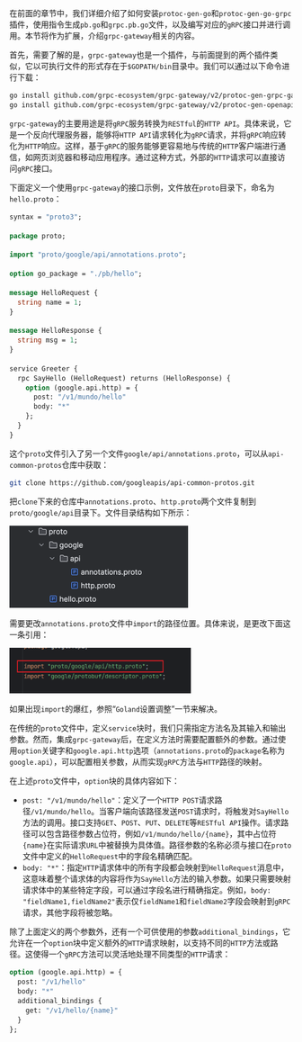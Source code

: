 在前面的章节中，我们详细介绍了如何安装`protoc-gen-go`和`protoc-gen-go-grpc`插件，使用指令生成`pb.go`和`grpc.pb.go`文件，以及编写对应的`gRPC`接口并进行调用。本节将作为扩展，介绍`grpc-gateway`相关的内容。

首先，需要了解的是，`grpc-gateway`也是一个插件，与前面提到的两个插件类似，它以可执行文件的形式存在于`$GOPATH/bin`目录中。我们可以通过以下命令进行下载：

```sh
go install github.com/grpc-ecosystem/grpc-gateway/v2/protoc-gen-grpc-gateway@latest
go install github.com/grpc-ecosystem/grpc-gateway/v2/protoc-gen-openapiv2@latest
```

`grpc-gateway`的主要用途是将`gRPC`服务转换为`RESTful`的`HTTP API`。具体来说，它是一个反向代理服务器，能够将`HTTP API`请求转化为`gRPC`请求，并将`gRPC`响应转化为`HTTP`响应。这样，基于`gRPC`的服务能够更容易地与传统的`HTTP`客户端进行通信，如网页浏览器和移动应用程序。通过这种方式，外部的`HTTP`请求可以直接访问`gRPC`接口。

下面定义一个使用`grpc-gateway`的接口示例，文件放在`proto`目录下，命名为`hello.proto`：

```protobuf
syntax = "proto3";

package proto;

import "proto/google/api/annotations.proto";

option go_package = "./pb/hello";

message HelloRequest {
  string name = 1;
}

message HelloResponse {
  string msg = 1;
}

service Greeter {
  rpc SayHello (HelloRequest) returns (HelloResponse) {
    option (google.api.http) = {
      post: "/v1/mundo/hello"
      body: "*"
    };
  }
}
```

这个`proto`文件引入了另一个文件`google/api/annotations.proto`，可以从`api-common-protos`仓库中获取：

```sh
git clone https://github.com/googleapis/api-common-protos.git
```

把`clone`下来的仓库中`annotations.proto`、`http.proto`两个文件复制到`proto/google/api`目录下。文件目录结构如下所示：

<img src="image/image-20240829222614126.png" alt="image-20240829222614126" style="zoom:50%;" />

需要更改`annotations.proto`文件中`import`的路径位置。具体来说，是更改下面这一条引用：

<img src="image/image-20240913161549606.png" alt="image-20240913161549606" style="zoom:75%;" />

如果出现`import`的爆红，参照“`Goland`设置调整”一节来解决。

在传统的`proto`文件中，定义`service`块时，我们只需指定方法名及其输入和输出参数。然而，集成`grpc-gateway`后，在定义方法时需要配置额外的参数。通过使用`option`关键字和`google.api.http`选项（`annotations.proto`的`package`名称为`google.api`），可以配置相关参数，从而实现`gRPC`方法与`HTTP`路径的映射。

在上述`proto`文件中，`option`块的具体内容如下：

- `post: "/v1/mundo/hello"`：定义了一个`HTTP POST`请求路径`/v1/mundo/hello`。当客户端向该路径发送`POST`请求时，将触发对`SayHello`方法的调用。接口支持`GET`、`POST`、`PUT`、`DELETE`等`RESTful API`操作。请求路径可以包含路径参数占位符，例如`/v1/mundo/hello/{name}`，其中占位符`{name}`在实际请求`URL`中被替换为具体值。路径参数的名称必须与接口在`proto`文件中定义的`HelloRequest`中的字段名精确匹配。
- `body: "*"`：指定`HTTP`请求体中的所有字段都会映射到`HelloRequest`消息中，这意味着整个请求体的内容将作为`SayHello`方法的输入参数。如果只需要映射请求体中的某些特定字段，可以通过字段名进行精确指定。例如，`body: "fieldName1,fieldName2"`表示仅`fieldName1`和`fieldName2`字段会映射到`gRPC`请求，其他字段将被忽略。


除了上面定义的两个参数外，还有一个可供使用的参数`additional_bindings`，它允许在一个`option`块中定义额外的`HTTP`请求映射，以支持不同的`HTTP`方法或路径。这使得一个`gRPC`方法可以灵活地处理不同类型的`HTTP`请求：

```protobuf
option (google.api.http) = {
  post: "/v1/hello"
  body: "*"
  additional_bindings {
    get: "/v1/hello/{name}"
  }
};
```

